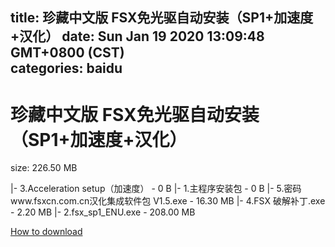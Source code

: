 
title: 珍藏中文版 FSX免光驱自动安装（SP1+加速度+汉化）
date: Sun Jan 19 2020 13:09:48 GMT+0800 (CST)    
categories: baidu
---

# 珍藏中文版 FSX免光驱自动安装（SP1+加速度+汉化）
size: 226.50 MB
 
 
|- 3.Acceleration setup（加速度） - 0 B
|- 1.主程序安装包 - 0 B
|- 5.密码www.fsxcn.com.cn汉化集成软件包 V1.5.exe - 16.30 MB
|- 4.FSX 破解补丁.exe - 2.20 MB
|- 2.fsx_sp1_ENU.exe - 208.00 MB

[How to download](https://bpcam.bemobtrk.com/go/2ceec3aa-1ca2-46d6-b9ff-aaa5c184517c?jno=494)